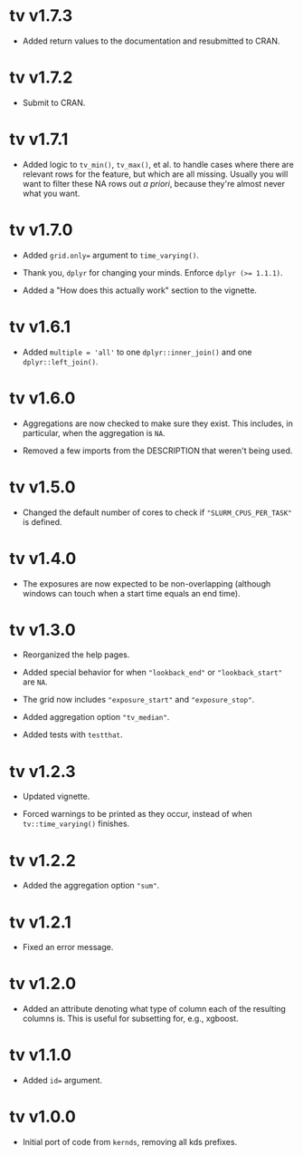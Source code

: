 # tv v1.7.3

- Added return values to the documentation and resubmitted to CRAN.

# tv v1.7.2

- Submit to CRAN.

# tv v1.7.1

- Added logic to `tv_min()`, `tv_max()`, et al. to handle cases where there are
  relevant rows for the feature, but which are all missing. Usually you will want
  to filter these NA rows out *a priori*, because they're almost never what you want.

# tv v1.7.0

- Added `grid.only=` argument to `time_varying()`.

- Thank you, `dplyr` for changing your minds. Enforce `dplyr (>= 1.1.1)`.

- Added a "How does this actually work" section to the vignette.

# tv v1.6.1

- Added `multiple = 'all'` to one `dplyr::inner_join()` and one `dplyr::left_join()`.

# tv v1.6.0

- Aggregations are now checked to make sure they exist. This includes, in particular, when the aggregation is `NA`.

- Removed a few imports from the DESCRIPTION that weren't being used.

# tv v1.5.0

- Changed the default number of cores to check if `"SLURM_CPUS_PER_TASK"` is defined.

# tv v1.4.0

- The exposures are now expected to be non-overlapping (although windows can touch when a start time
  equals an end time).

# tv v1.3.0

- Reorganized the help pages.

- Added special behavior for when `"lookback_end"` or `"lookback_start"` are `NA`.

- The grid now includes `"exposure_start"` and `"exposure_stop"`.

- Added aggregation option `"tv_median"`.

- Added tests with `testthat`.

# tv v1.2.3

- Updated vignette.

- Forced warnings to be printed as they occur, instead of when `tv::time_varying()` finishes.

# tv v1.2.2

- Added the aggregation option `"sum"`.

# tv v1.2.1

- Fixed an error message.

# tv v1.2.0

- Added an attribute denoting what type of column each of the resulting columns is. This is useful for subsetting for, e.g., xgboost.

# tv v1.1.0

- Added `id=` argument.

# tv v1.0.0

- Initial port of code from `kernds`, removing all kds prefixes.
